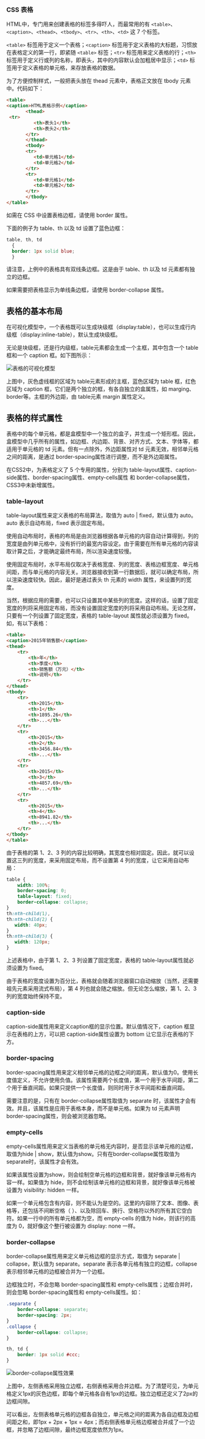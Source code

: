 ### CSS 表格

HTML中，专门用来创建表格的标签多得吓人，而最常用的有 `<table>`、`<caption>`、`<thead>`、`<tbody>`、`<tr>`、`<th>`、`<td>` 这 7 个标签。

`<table>` 标签用于定义一个表格；`<caption>` 标签用于定义表格的大标题，习惯放在表格定义的第一行，即紧随 `<table>` 标签；`<tr>` 标签用来定义表格的行；`<th>` 标签用于定义行或列的名称，即表头，其中的内容默认会加粗居中显示；`<td>` 标签用于定义表格的单元格，来存放表格的数据。

为了方便控制样式，一般把表头放在 thead 元素中，表格正文放在 tbody 元素中。代码如下：


<!--sec data-title="实例" data-filename="css_table" ces-->
```html
<table>
<caption>HTML表格示例</caption>
       <thead>
 <tr>
          <th>表头1</th>
          <th>表头2</th>
       </tr>
       </thead>
       <tbody>
       <tr>
          <td>单元格1</td>
          <td>单元格2</td>
       </tr>
       <tr>
          <td>单元格1</td>
          <td>单元格2</td>
       </tr>
       </tbody>
</table>
```
<!--endsec-->

如需在 CSS 中设置表格边框，请使用 border 属性。

下面的例子为 table、th 以及 td 设置了蓝色边框：

<!--sec data-title="实例" data-filename="css_table_border" ces-->
```css
table, th, td
  {
  border: 1px solid blue;
  }
```
<!--endsec-->

请注意，上例中的表格具有双线条边框。这是由于 table、th 以及 td 元素都有独立的边框。

如果需要把表格显示为单线条边框，请使用 border-collapse 属性。

## 表格的基本布局

在可视化模型中，一个表格既可以生成块级框（display:table），也可以生成行内级框（display:inline-table），默认生成块级框。

无论是块级框，还是行内级框，table元素都会生成一个主框，其中包含一个 table 框和一个 caption 框。如下图所示：

![表格的可视化模型](../run/example_source/table_container.png "表格的可视化模型")

上图中，灰色虚线框的区域为 table元素形成的主框，蓝色区域为 table 框，红色区域为 caption 框，它们是两个独立的框，有各自独立的盒属性，如 marging、border等。主框的外边距，由 table元素 margin 属性定义。

## 表格的样式属性

表格中的每个单元格，都是盒模型中一个独立的盒子，并生成一个矩形框。因此，盒模型中几乎所有的属性，如边框、内边距、背景、对齐方式、文本、字体等，都适用于单元格的 td 元素。但有一点除外，外边距属性对 td 元素无效，相邻单元格之间的距离，是通过 border-spacing属性进行调整，而不是外边距属性。

在CSS2中，为表格定义了 5 个专用的属性，分别为 table-layout属性、caption-side属性、border-spacing属性、empty-cells属性 和 border-collapse属性，CSS3中未新增属性。

### table-layout

table-layout属性来定义表格的布局算法，取值为 auto | fixed，默认值为 auto。auto 表示自动布局，fixed 表示固定布局。

使用自动布局时，表格的布局是由浏览器根据各单元格的内容自动计算得到，列的宽度是由列单元格中，没有折行的最宽内容设定。由于需要在所有单元格的内容读取计算之后，才能确定最终布局，所以渲染速度较慢。

使用固定布局时，水平布局仅取决于表格宽度、列的宽度、表格边框宽度、单元格间距，而与单元格的内容无关。浏览器接收到第一行数据后，就可以确定布局，所以渲染速度较快。因此，最好是通过表头 th 元素的 width 属性，来设置列的宽度。

当然，根据应用的需要，也可以只设置其中某些列的宽度。这样的话，设置了固定宽度的列将采用固定布局，而没有设置固定宽度的列将采用自动布局。无论怎样，只要有一个列设置了固定宽度，表格的 table-layout 属性就必须设置为 fixed。如，有以下表格：

<!--sec data-title="实例" data-filename="css_table1" ces-->
```html
<table>
<caption>2015年销售额</caption>
<thead>
    <tr>
        <th>年</th>
        <th>季度</th>
        <th>销售额（万元）</th>
        <th>说明</th>
    </tr>
</thead>
<tbody>
    <tr>
        <th>2015</th>
        <th>1</th>
        <th>1895.26</th>
        <th>...</th>
    </tr>
    <tr>
        <th>2015</th>
        <th>2</th>
        <th>3456.84</th>
        <th>...</th>
    </tr>
    <tr>
        <th>2015</th>
        <th>3</th>
        <th>4857.69</th>
        <th>...</th>
    </tr>
    <tr>
        <th>2015</th>
        <th>4</th>
        <th>8941.82</th>
        <th>...</th>
    </tr>
</tbody>
</table>
```
<!--endsec-->

由于表格的第 1、2、3 列的内容比较明确，其宽度也相对固定。因此，就可以设置这三列的宽度，来采用固定布局，而不设置第 4 列的宽度，让它采用自动布局：

<!--sec data-title="实例" data-filename="css_table_layout" ces-->
```css
table {
    width: 100%;
    border-spacing: 0;
    table-layout: fixed;
    border-collapse: collapse;
}
th:nth-child(1),
th:nth-child(2) {
   width: 40px;
}
th:nth-child(3) {
   width: 120px;
}
```
<!--endsec-->

上述表格中，由于第 1、2、3 列设置了固定宽度，表格的 table-layout属性就必须设置为 fixed。

由于表格的宽度设置为百分比，表格就会随着浏览器窗口自动缩放（当然，还需要祖先元素采用流式布局），第 4 列也就会随之缩放。但无论怎么缩放，第 1、2、3 列的宽度始终保持不变。

### caption-side

caption-side属性用来定义caption框的显示位置。默认值情况下，caption 框显示在表格的上方，可以把 caption-side属性设置为 bottom 让它显示在表格的下方。

### border-spacing

border-spacing属性用来定义相邻单元格的边框之间的距离，默认值为0。使用长度值定义，不允许使用负值。该属性需要两个长度值，第一个用于水平间距，第二个用于垂直间距。如果只提供一个长度值，则同时用于水平间距和垂直间距。

需要注意的是，只有在 border-collapse属性取值为 separate 时，该属性才会有效。并且，该属性是应用于表格本身，而不是单元格。如果为 td 元素声明 border-spacing属性，则会被浏览器忽略。

### empty-cells

empty-cells属性用来定义当表格的单元格无内容时，是否显示该单元格的边框，取值为hide | show，默认值为show。只有在border-collapse属性取值为separate时，该属性才会有效。

如果该属性设置为show，则会绘制空单元格的边框和背景，就好像该单元格有内容一样。如果值为 hide，则不会绘制该单元格的边框和背景，就好像该单元格被设置为 visibility: hidden 一样。

如果一个单元格包含有内容，则不能认为是空的。这里的内容除了文本、图像、表格等，还包括不间断空格（&nbsp;）、以及除回车、换行、空格符以外的所有其它空白符。如果一行中的所有单元格都为空，而 empty-cells 的值为 hide，则该行的高度为 0，就好像这个整行被设置为 display: none 一样。

### border-collapse

border-collapse属性用来定义单元格边框的显示方式，取值为 separate | collapse，默认值为 separate。separate 表示各单元格有独立的边框，collapse 表示相邻单元格的边框被合并为一个边框。

边框独立时，不会忽略 border-spacing属性和 empty-cells属性；边框合并时，则会忽略 border-spacing属性和 empty-cells属性。如：

<!--sec data-title="实例" data-filename="css_table_border-collapse" ces-->
```css
.separate {
    border-collapse: separate;
    border-spacing: 2px;
}
.collapse {
    border-collapse: collapse;
}

th, td {
    border: 1px solid #ccc;
}
```
<!--endsec-->

![border-collapse属性效果](img/border-collapse.png "border-collapse属性效果")

上图中，左侧表格采用独立边框，右侧表格采用合并边框。为了清楚可见，为单元格定义1px的灰色边框，即每个单元格各自有1px的边框。独立边框还定义了2px的边框间隙。

可以看出，左侧表格单元格的边框各自独立，单元格之间的距离为各自边框及边框间距之和，即1px + 2px + 1px = 4px；而右侧表格单元格边框被合并成了一个边框，并忽略了边框间隙，最终边框宽度依然为1px。
